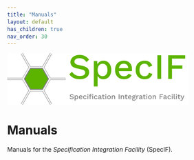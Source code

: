 ```yaml
---
title: "Manuals"
layout: default
has_children: true
nav_order: 30
---
```


![SpecIF logo](../assets/logos/SpecIF-Logo-120.png)

# Manuals

Manuals for the *Specification Integration Facility* (SpecIF). 

